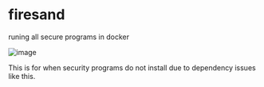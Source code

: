 # firesand
runing all secure programs in docker

![image](https://user-images.githubusercontent.com/24631476/234180310-6e146c26-7b61-4ec2-9a68-9c3099428c6a.png)

This is for when security programs do not install due to dependency issues like this.
